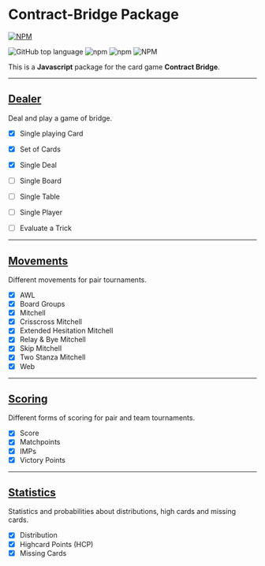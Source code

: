 # Contract-Bridge Package

[![NPM](https://nodei.co/npm/contract-bridge.png?downloads=true&downloadRank=true&stars=true)](https://nodei.co/npm/contract-bridge/)

![GitHub top language](https://img.shields.io/github/languages/top/jfklorenz/package-bridge) ![npm](https://img.shields.io/npm/v/contract-bridge) ![npm](https://img.shields.io/npm/dm/contract-bridge) ![NPM](https://img.shields.io/npm/l/contract-bridge)

This is a **Javascript** package for the card game **Contract Bridge**.



---


## [Dealer](https://github.com/jfklorenz/Package-Bridge/blob/master/dealer/README.md "Link / Dealer")

Deal and play a game of bridge.

- [x] Single playing Card
- [x] Set of Cards
- [x] Single Deal
- [ ] Single Board
- [ ] Single Table
- [ ] Single Player
- [ ] Evaluate a Trick



---

## [Movements](https://github.com/jfklorenz/Package-Bridge/blob/master/movements/README.md "Link / Movements")

Different movements for pair tournaments.

- [x] AWL 
- [x] Board Groups 
- [x] Mitchell 
- [x] Crisscross Mitchell 
- [x] Extended Hesitation Mitchell 
- [x] Relay & Bye Mitchell 
- [x] Skip Mitchell
- [x] Two Stanza Mitchell
- [x] Web

---

## [Scoring](https://github.com/jfklorenz/Package-Bridge/blob/master/scoring/README.md "Link / Scoring")

Different forms of scoring for pair and team tournaments.

- [x] Score
- [x] Matchpoints
- [x] IMPs
- [x] Victory Points

---

## [Statistics](https://github.com/jfklorenz/Package-Bridge/blob/master/statistics/README.md "Link / Statistics")

Statistics and probabilities about distributions, high cards and missing cards.

- [x] Distribution
- [x] Highcard Points (HCP)
- [x] Missing Cards
